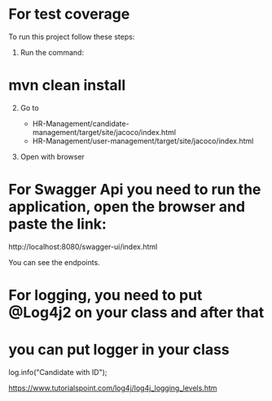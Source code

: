 # For test coverage

To run this project follow these steps:

1. Run the command: 

# mvn clean install

2. Go to 
    - HR-Management/candidate-management/target/site/jacoco/index.html
    - HR-Management/user-management/target/site/jacoco/index.html

3. Open with browser

# For Swagger Api you need to run the application, open the browser and paste the link: 

http://localhost:8080/swagger-ui/index.html

You can see the endpoints.

# For logging, you need to put @Log4j2 on your class and after that
# you can put logger in your class 

log.info("Candidate with ID");

https://www.tutorialspoint.com/log4j/log4j_logging_levels.htm

